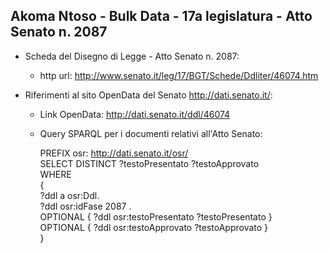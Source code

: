 ## Akoma Ntoso - Bulk Data - 17a legislatura - Atto Senato n. 2087 ##

* Scheda del Disegno di Legge - Atto Senato n. 2087:
	* http url: http://www.senato.it/leg/17/BGT/Schede/Ddliter/46074.htm

* Riferimenti al sito OpenData del Senato http://dati.senato.it/:
	* Link OpenData: http://dati.senato.it/ddl/46074
	* Query SPARQL per i documenti relativi all'Atto Senato:

        PREFIX osr: <http://dati.senato.it/osr/>  
		SELECT DISTINCT ?testoPresentato ?testoApprovato  
		WHERE  
		{  
		    ?ddl a osr:Ddl.  
		    ?ddl osr:idFase 2087 .  
		    OPTIONAL { ?ddl osr:testoPresentato ?testoPresentato }  
		    OPTIONAL { ?ddl osr:testoApprovato ?testoApprovato }  
		}
		